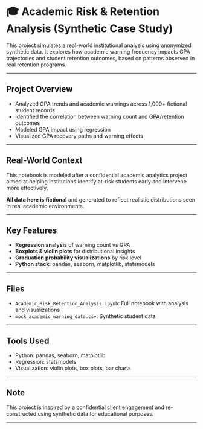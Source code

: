 
# 🎓 Academic Risk & Retention Analysis (Synthetic Case Study)

This project simulates a real-world institutional analysis using anonymized synthetic data. It explores how academic warning frequency impacts GPA trajectories and student retention outcomes, based on patterns observed in real retention programs.

---

## Project Overview

- Analyzed GPA trends and academic warnings across 1,000+ fictional student records
- Identified the correlation between warning count and GPA/retention outcomes
- Modeled GPA impact using regression
- Visualized GPA recovery paths and warning effects

---

## Real-World Context

This notebook is modeled after a confidential academic analytics project aimed at helping institutions identify at-risk students early and intervene more effectively.

**All data here is fictional** and generated to reflect realistic distributions seen in real academic environments.

---

## Key Features

- **Regression analysis** of warning count vs GPA
- **Boxplots & violin plots** for distributional insights
- **Graduation probability visualizations** by risk level
- **Python stack**: pandas, seaborn, matplotlib, statsmodels

---

## Files

- `Academic_Risk_Retention_Analysis.ipynb`: Full notebook with analysis and visualizations
- `mock_academic_warning_data.csv`: Synthetic student data

---

## Tools Used

- Python: pandas, seaborn, matplotlib
- Regression: statsmodels
- Visualization: violin plots, box plots, bar charts

---

## Note

This project is inspired by a confidential client engagement and re-constructed using synthetic data for educational purposes.

---



